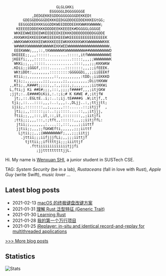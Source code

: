 
```
                       GLGLGKKi                   
                    EGGGGGLDGGGGGGGE              
            ,DEDGEKKEGDDGGGGGGGGDEKKEDt           
        GDEGGDDGGGDEKKKEEDGGDDDEEDDEKKKEGtGG;     
      EEGGGDEEKKKGGGDDKWEEDDDDEEKKWWKKWWWWW;      
     KEEEEEDDDEKKKDDDDEEKKEEEEK#DGGGGLGGGGE       
    WKKEEWWEEDEEWKEEDEEEKEEKKKDDDDDDDDDDGGDDE     
   .KKKWKKEKKEEEKWKEEEEKEEEWKEEEEEEEEEEEEEEEEK    
   .WWKKWWKKKKKEEWKKKKEEEEWKKKKKKKWKKWWWWWWWKKK   
    W#WWKKWWWWWWKWWWWKEKKWEEWWWWWWWWWWWWWWWWWWW.  
    EEEKWWW;,,,::,tKWWWWWWKWWWWWWWWW##WWWWWWWWWD  
   DKEEEE;;,,,::::::........:::::,itfWWWWWWWWWWE  
   jKEEfi;,,,:::::............:::::,,,;;WWWWWWWK  
    WKKi;;,,,:::::.............::::,,,;;;KKKWKW   
   .KDii;;iGGGf,::::.......::::::::,,,;;ifEEEK.   
    WKtiDDt:,,,,,,,,:::::::::GGGGGDi,,;;iiEEEKf   
    Ktii;;,,,,,,,,,,,,::,,,,,,,,,,:tDD;;iiEKKKD   
    Kji;;,,,,,,,,;;;,,,,,,;;,,,,,,,,,;DiitKKWW    
  ,,Kti;,,K###t;;;;;,,:,,;;;;,;,,,,,,,;iitKKWi    
  L,fti;j Ki ##E#;;;,:::,;;;;f####f,,,;itjGKW     
  ;jjt;:..E####DiKii,:.:;i;# K K#WE #,;itjfW      
    jt;,::.EGLtE..i;:..:;ij.tE####G .W;itjf,,t    
   tji;,::...::::,,,:..:,,,:.,DLjj..:,;ttjjtt;    
   ijii;,::::::::,,;,,,,,,:::......::;itjjf  ,    
    jti;;,,::::::;;:..:;;::::....::,,;itjjj,      
    ftii;;,,,:::,it,::,it,::::::::,,;iitjfi       
    ;tti;;;,,,:::,:;tft,,::::::,,,;;iitjffL:      
     jtii;;,,,,,,,:....::,:::,,,,;;iittf          
     jjtii;;,,,;;fGKWEfti,,,,,,;;;iittf           
      Ljtii;;,,;iWWWWWWWWf;,,,;;;iitjj            
       .jttii;;;iifjjjfLi;,,;;;iittjf             
         tjttii;;ifttttji;;;iiittjf               
           .fttiiiiiiiiiiiiitjjfi                 
              ;jjtttttttttjjL.                    
```

Hi. My name is [Wenxuan SHI](https://www.whexy.com), a junior student in SUSTech CSE.

TAG: *System Security* (be in a lab), *Rustaceans* (fall in love with Rust), *Apple Guy* (write Swift), *music lover* ...

## Latest blog posts
- 2021-02-13 [macOS 的终极键盘改键方案](http://www.whexy.com/2021/02/13/macOS-%E7%9A%84%E7%BB%88%E6%9E%81%E9%94%AE%E7%9B%98%E6%94%B9%E9%94%AE%E6%96%B9%E6%A1%88/)
- 2021-01-31 [理解 Rust 泛型特征 (Generic Trait)](http://www.whexy.com/2021/02/01/RUST-Generic-Trait/)
- 2021-01-30 [Learning Rust](http://www.whexy.com/2021/01/30/RUST/)
- 2021-01-28 [我的第一个万行项目](http://www.whexy.com/2021/01/28/SUSTEAM/)
- 2021-01-25 [iReplayer: in-situ and identical record-and-replay for multithreaded applications](http://www.whexy.com/2021/01/25/iReplayer-in-situ-and-identical-record-and-replay-for-multithreaded-applications/)

[>>> More blog posts](https://www.whexy.com/writings)

## Statistics
![Stats](https://github-readme-stats.vercel.app/api?username=whexy&theme=vue)
